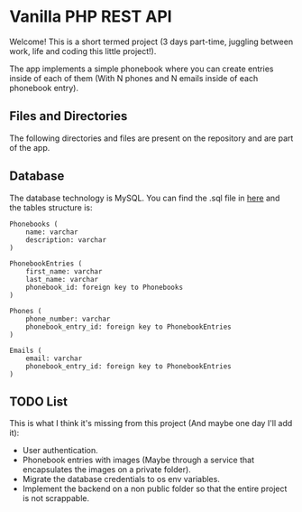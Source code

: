# Vanilla PHP REST API
Welcome! This is a short termed project (3 days part-time, juggling between work, life and coding this little project!).

The app implements a simple phonebook where you can create entries inside of each of them (With N phones and N emails inside of each phonebook entry).

## Files and Directories
The following directories and files are present on the repository and are part of the app.

## Database
The database technology is MySQL. You can find the .sql file in [here]() and the tables structure is:
```
Phonebooks (
    name: varchar
    description: varchar
)

PhonebookEntries (
    first_name: varchar
    last_name: varchar
    phonebook_id: foreign key to Phonebooks
)

Phones (
    phone_number: varchar
    phonebook_entry_id: foreign key to PhonebookEntries
)

Emails (
    email: varchar
    phonebook_entry_id: foreign key to PhonebookEntries
)
```

## TODO List
This is what I think it's missing from this project (And maybe one day I'll add it):

* User authentication.
* Phonebook entries with images (Maybe through a service that encapsulates the images on a private folder).
* Migrate the database credentials to os env variables.
* Implement the backend on a non public folder so that the entire project is not scrappable.
